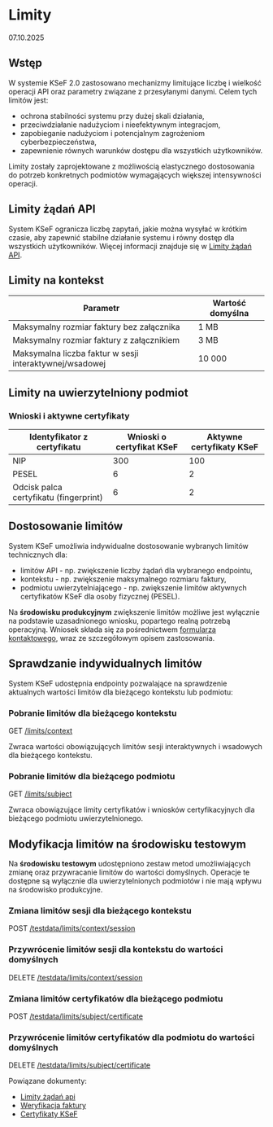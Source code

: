 # Limity #
07.10.2025

## Wstęp ##

W systemie KSeF 2.0 zastosowano mechanizmy limitujące liczbę i wielkość operacji API oraz parametry związane z przesyłanymi danymi. Celem tych limitów jest:
- ochrona stabilności systemu przy dużej skali działania,
- przeciwdziałanie nadużyciom i nieefektywnym integracjom,
- zapobieganie nadużyciom i potencjalnym zagrożeniom cyberbezpieczeństwa,
- zapewnienie równych warunków dostępu dla wszystkich użytkowników.

Limity zostały zaprojektowane z możliwością elastycznego dostosowania do potrzeb konkretnych podmiotów wymagających większej intensywności operacji.

## Limity żądań API ##
System KSeF ogranicza liczbę zapytań, jakie można wysyłać w krótkim czasie, aby zapewnić stabilne działanie systemu i równy dostęp dla wszystkich użytkowników.
Więcej informacji znajduje się w [Limity żądań API](limity-api.md).

## Limity na kontekst ##

| Parametr                                                    | Wartość domyślna                       |
| ----------------------------------------------------------- | -------------------------------------- |
| Maksymalny rozmiar faktury bez załącznika                | 1 MB                                  |
| Maksymalny rozmiar faktury z załącznikiem                 | 3 MB                                  |
| Maksymalna liczba faktur w sesji interaktywnej/wsadowej | 10 000                                 |

## Limity na uwierzytelniony podmiot ##

### Wnioski i aktywne certyfikaty

| Identyfikator z certyfikatu            | Wnioski o certyfikat KSeF | Aktywne certyfikaty KSeF |
| -------------------------------------- | ------------------------- | ------------------------ |
| NIP                                    | 300                       | 100                      |
| PESEL                                  | 6                         | 2                        |
| Odcisk palca certyfikatu (fingerprint) | 6                         | 2                        |



## Dostosowanie limitów ##

System KSeF umożliwia indywidualne dostosowanie wybranych limitów technicznych dla:
- limitów API - np. zwiększenie liczby żądań dla wybranego endpointu,
- kontekstu - np. zwiększenie maksymalnego rozmiaru faktury,
- podmiotu uwierzytelniającego - np. zwiększenie limitów aktywnych certyfikatów KSeF dla osoby fizycznej (PESEL).

Na **środowisku produkcyjnym** zwiększenie limitów możliwe jest wyłącznie na podstawie uzasadnionego wniosku, popartego realną potrzebą operacyjną.
Wniosek składa się za pośrednictwem [formularza kontaktowego](https://ksef.podatki.gov.pl/formularz/), wraz ze szczegółowym opisem zastosowania.

## Sprawdzanie indywidualnych limitów ##  
System KSeF udostępnia endpointy pozwalające na sprawdzenie aktualnych wartości limitów dla bieżącego kontekstu lub podmiotu:

### Pobranie limitów dla bieżącego kontekstu ###

GET [/limits/context](https://ksef-test.mf.gov.pl/docs/v2/index.html#tag/Limity-i-ograniczenia/paths/~1api~1v2~1limits~1context/get)

Zwraca wartości obowiązujących limitów sesji interaktywnych i wsadowych dla bieżącego kontekstu.

### Pobranie limitów dla bieżącego podmiotu ###

GET [/limits/subject](https://ksef-test.mf.gov.pl/docs/v2/index.html#tag/Limity-i-ograniczenia/paths/~1api~1v2~1limits~1subject/get)

Zwraca obowiązujące limity certyfikatów i wniosków certyfikacyjnych dla bieżącego podmiotu uwierzytelnionego.

## Modyfikacja limitów na środowisku testowym ##

Na **środowisku testowym** udostępniono zestaw metod umożliwiających zmianę oraz przywracanie limitów do wartości domyślnych.
Operacje te dostępne są wyłącznie dla uwierzytelnionych podmiotów i nie mają wpływu na środowisko produkcyjne.

### Zmiana limitów sesji dla bieżącego kontekstu ###

POST [/testdata/limits/context/session](https://ksef-test.mf.gov.pl/docs/v2/index.html#tag/Limity-i-ograniczenia/paths/~1api~1v2~1testdata~1limits~1context~1session/post)

### Przywrócenie limitów sesji dla kontekstu do wartości domyślnych ###

DELETE [/testdata/limits/context/session](https://ksef-test.mf.gov.pl/docs/v2/index.html#tag/Limity-i-ograniczenia/paths/~1api~1v2~1testdata~1limits~1context~1session/delete)

### Zmiana limitów certyfikatów dla bieżącego podmiotu ###

POST [/testdata/limits/subject/certificate](https://ksef-test.mf.gov.pl/docs/v2/index.html#tag/Limity-i-ograniczenia/paths/~1api~1v2~1testdata~1limits~1subject~1certificate/post)

### Przywrócenie limitów certyfikatów dla podmiotu do wartości domyślnych ###

DELETE [/testdata/limits/subject/certificate](https://ksef-test.mf.gov.pl/docs/v2/index.html#tag/Limity-i-ograniczenia/paths/~1api~1v2~1testdata~1limits~1subject~1certificate/delete)


Powiązane dokumenty: 
- [Limity żądań api](limity-api.md)
- [Weryfikacja faktury](../faktury/weryfikacja-faktury.md)
- [Certyfikaty KSeF](../certyfikaty-KSeF.md)